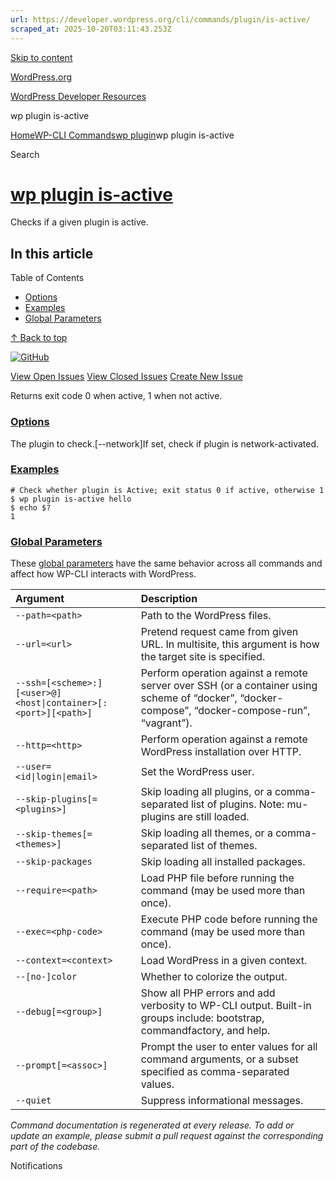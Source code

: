 ```yaml
---
url: https://developer.wordpress.org/cli/commands/plugin/is-active/
scraped_at: 2025-10-20T03:11:43.253Z
---
```


[Skip to content](https://developer.wordpress.org/cli/commands/plugin/is-active/#wp--skip-link--target)

[WordPress.org](https://wordpress.org/)

[WordPress Developer Resources](https://developer.wordpress.org/)

wp plugin is-active


[Home](https://developer.wordpress.org/)[WP-CLI Commands](https://developer.wordpress.org/cli/commands/)[wp plugin](https://developer.wordpress.org/cli/commands/plugin/)wp plugin is-active

Search

# [wp plugin is-active](https://developer.wordpress.org/cli/commands/plugin/is-active/)

Checks if a given plugin is active.

## In this article

Table of Contents

- [Options](https://developer.wordpress.org/cli/commands/plugin/is-active/#options)
- [Examples](https://developer.wordpress.org/cli/commands/plugin/is-active/#examples)
- [Global Parameters](https://developer.wordpress.org/cli/commands/plugin/is-active/#global-parameters)

[↑ Back to top](https://developer.wordpress.org/cli/commands/plugin/is-active/#wp--skip-link--target)

[![GitHub](https://make.wordpress.org/cli/wp-content/plugins/wporg-cli/assets/images/github-mark.svg)](https://github.com/wp-cli/extension-command)

[View Open Issues](https://github.com/login?return_to=%2Fissues%3Fq%3Dlabel%3Acommand%3Aplugin-is-active+sort%3Aupdated-desc+org%3Awp-cli+is%3Aopen) [View Closed Issues](https://github.com/login?return_to=%2Fissues%3Fq%3Dlabel%3Acommand%3Aplugin-is-active+sort%3Aupdated-desc+org%3Awp-cli+is%3Aclosed) [Create New Issue](https://github.com/wp-cli/extension-command/issues/new)

Returns exit code 0 when active, 1 when not active.

### [Options](https://developer.wordpress.org/cli/commands/plugin/is-active/\#options)

<plugin>The plugin to check.\[--network\]If set, check if plugin is network-activated.

### [Examples](https://developer.wordpress.org/cli/commands/plugin/is-active/\#examples)

```
# Check whether plugin is Active; exit status 0 if active, otherwise 1
$ wp plugin is-active hello
$ echo $?
1

```

### [Global Parameters](https://developer.wordpress.org/cli/commands/plugin/is-active/\#global-parameters)

These [global parameters](https://make.wordpress.org/cli/handbook/config/) have the same behavior across all commands and affect how WP-CLI interacts with WordPress.

| **Argument** | **Description** |
| :-- | :-- |
| `--path=<path>` | Path to the WordPress files. |
| `--url=<url>` | Pretend request came from given URL. In multisite, this argument is how the target site is specified. |
| `--ssh=[<scheme>:][<user>@]<host\|container>[:<port>][<path>]` | Perform operation against a remote server over SSH (or a container using scheme of “docker”, “docker-compose”, “docker-compose-run”, “vagrant”). |
| `--http=<http>` | Perform operation against a remote WordPress installation over HTTP. |
| `--user=<id\|login\|email>` | Set the WordPress user. |
| `--skip-plugins[=<plugins>]` | Skip loading all plugins, or a comma-separated list of plugins. Note: mu-plugins are still loaded. |
| `--skip-themes[=<themes>]` | Skip loading all themes, or a comma-separated list of themes. |
| `--skip-packages` | Skip loading all installed packages. |
| `--require=<path>` | Load PHP file before running the command (may be used more than once). |
| `--exec=<php-code>` | Execute PHP code before running the command (may be used more than once). |
| `--context=<context>` | Load WordPress in a given context. |
| `--[no-]color` | Whether to colorize the output. |
| `--debug[=<group>]` | Show all PHP errors and add verbosity to WP-CLI output. Built-in groups include: bootstrap, commandfactory, and help. |
| `--prompt[=<assoc>]` | Prompt the user to enter values for all command arguments, or a subset specified as comma-separated values. |
| `--quiet` | Suppress informational messages. |

_Command documentation is regenerated at every release. To add or update an example, please submit a pull request against the corresponding part of the codebase._

Notifications